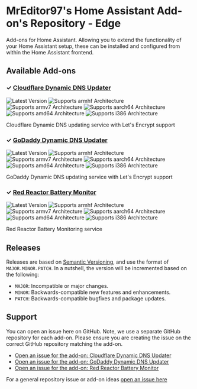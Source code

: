 # MrEditor97's Home Assistant Add-on's Repository - Edge

Add-ons for Home Assistant. Allowing you to extend the functionality of your Home Assistant setup, these can be installed and configured from within the Home Assistant frontend.

## Available Add-ons
### &#10003; [Cloudflare Dynamic DNS Updater][addon-ddns-cloudflare]

![Latest Version][ddns-cloudflare-version-shield]
![Supports armhf Architecture][ddns-cloudflare-armhf-shield]
![Supports armv7 Architecture][ddns-cloudflare-armv7-shield]
![Supports aarch64 Architecture][ddns-cloudflare-aarch64-shield]
![Supports amd64 Architecture][ddns-cloudflare-amd64-shield]
![Supports i386 Architecture][ddns-cloudflare-i386-shield]

Cloudflare Dynamic DNS updating service with Let's Encrypt support

### &#10003; [GoDaddy Dynamic DNS Updater][addon-ddns-godaddy]

![Latest Version][ddns-godaddy-version-shield]
![Supports armhf Architecture][ddns-godaddy-armhf-shield]
![Supports armv7 Architecture][ddns-godaddy-armv7-shield]
![Supports aarch64 Architecture][ddns-godaddy-aarch64-shield]
![Supports amd64 Architecture][ddns-godaddy-amd64-shield]
![Supports i386 Architecture][ddns-godaddy-i386-shield]

GoDaddy Dynamic DNS updating service with Let's Encrypt support

### &#10003; [Red Reactor Battery Monitor][addon-redreactor]

![Latest Version][redreactor-version-shield]
![Supports armhf Architecture][redreactor-armhf-shield]
![Supports armv7 Architecture][redreactor-armv7-shield]
![Supports aarch64 Architecture][redreactor-aarch64-shield]
![Supports amd64 Architecture][redreactor-amd64-shield]
![Supports i386 Architecture][redreactor-i386-shield]

Red Reactor Battery Monitoring service


## Releases

Releases are based on [Semantic Versioning][semver], and use the format
of ``MAJOR.MINOR.PATCH``. In a nutshell, the version will be incremented
based on the following:

- ``MAJOR``: Incompatible or major changes.
- ``MINOR``: Backwards-compatible new features and enhancements.
- ``PATCH``: Backwards-compatible bugfixes and package updates.

## Support

You can open an issue here on GitHub. Note, we use a separate
GitHub repository for each add-on. Please ensure you are creating the issue
on the correct GitHub repository matching the add-on.

- [Open an issue for the add-on: Cloudflare Dynamic DNS Updater][ddns-cloudflare-issue]
- [Open an issue for the add-on: GoDaddy Dynamic DNS Updater][ddns-godaddy-issue]
- [Open an issue for the add-on: Red Reactor Battery Monitor][redreactor-issue]

For a general repository issue or add-on ideas [open an issue here][issue]


[addon-ddns-cloudflare]: https://github.com/mreditor97/addon-ddns-cloudflare/tree/a1cc97c
[ddns-cloudflare-issue]: https://github.com/mreditor97/addon-ddns-cloudflare/issues
[ddns-cloudflare-version-shield]: https://img.shields.io/badge/version-a1cc97c-blue.svg

[ddns-cloudflare-aarch64-shield]: https://img.shields.io/badge/aarch64-yes-green.svg

[ddns-cloudflare-amd64-shield]: https://img.shields.io/badge/amd64-yes-green.svg

[ddns-cloudflare-armhf-shield]: https://img.shields.io/badge/armhf-yes-green.svg

[ddns-cloudflare-armv7-shield]: https://img.shields.io/badge/armv7-yes-green.svg

[ddns-cloudflare-i386-shield]: https://img.shields.io/badge/i386-yes-green.svg


[addon-ddns-godaddy]: https://github.com/mreditor97/addon-ddns-godaddy/tree/c94ad16
[ddns-godaddy-issue]: https://github.com/mreditor97/addon-ddns-godaddy/issues
[ddns-godaddy-version-shield]: https://img.shields.io/badge/version-c94ad16-blue.svg

[ddns-godaddy-aarch64-shield]: https://img.shields.io/badge/aarch64-yes-green.svg

[ddns-godaddy-amd64-shield]: https://img.shields.io/badge/amd64-yes-green.svg

[ddns-godaddy-armhf-shield]: https://img.shields.io/badge/armhf-yes-green.svg

[ddns-godaddy-armv7-shield]: https://img.shields.io/badge/armv7-yes-green.svg

[ddns-godaddy-i386-shield]: https://img.shields.io/badge/i386-yes-green.svg


[addon-redreactor]: https://github.com/mreditor97/addon-redreactor/tree/7d26e1c
[redreactor-issue]: https://github.com/mreditor97/addon-redreactor/issues
[redreactor-version-shield]: https://img.shields.io/badge/version-7d26e1c-blue.svg

[redreactor-aarch64-shield]: https://img.shields.io/badge/aarch64-yes-green.svg

[redreactor-amd64-shield]: https://img.shields.io/badge/amd64-no-red.svg

[redreactor-armhf-shield]: https://img.shields.io/badge/armhf-yes-green.svg

[redreactor-armv7-shield]: https://img.shields.io/badge/armv7-yes-green.svg

[redreactor-i386-shield]: https://img.shields.io/badge/i386-no-red.svg


[issue]: https://github.com/mreditor97/homeassistant-addons-edge/issues
[semver]: http://semver.org/spec/v2.0.0.html
